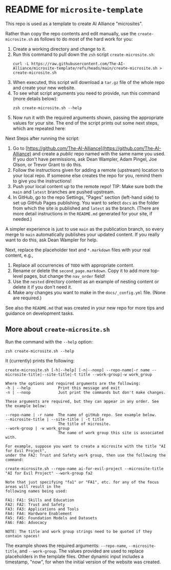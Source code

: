 # README for `microsite-template`

This repo is used as a template to create AI Alliance "microsites". 

Rather than copy the repo contents and edit manually, use the `create-microsite.sh` as follows to do most of the hard work for you:

1. Create a working directory and change to it.
2. Run this command to pull down the `zsh` script `create-microsite.sh`:
   ```shell
   curl -L https://raw.githubusercontent.com/The-AI-Alliance/microsite-template/refs/heads/main/create-microsite.sh > create-microsite.sh
   ```
3. When executed, this script will download a `tar.gz` file of the whole repo and create your new website.
4. To see what script arguments you need to provide, run this command (more details below):
   ```shell
   zsh create-microsite.sh --help
   ```
5. Now run it with the required arguments shown, passing the appropriate values for your site. The end of the script prints out some next steps, which are repeated here:

Next Steps after running the script:

1. Go to [https://github.com/The-AI-Alliance](https://github.com/The-AI-Alliance) and create a _public_ repo named with the same name you used. If you don't have permissions, ask Dean Wampler, Adam Pingel, Joe Olson, or Trevor Grant to do this.
3. Follow the instructions given for adding a remote (upstream) location to your local repo. If someone else creates the repo for you, remind them to give you the instructions!
4. Push your local content up to the remote repo! TIP: Make sure both the `main` and `latest` branches are pushed upstream.
5. In GitHub, go to the repo Settings, "Pages" section (left-hand side) to set up GitHub Pages publishing. You want to select `docs` as the folder from which the site is published and `latest` as the branch. (There are more detail instructions in the `README.md` generated for your site, if needed.)

A simpler experience is just to use `main` as the publication branch, so every merge to `main` automatically publishes your updated content. If you really want to do this, ask Dean Wampler for help.

Next, replace the placeholder text and `*.markdown` files with your real content, e.g.,

1. Replace all occurrences of `TODO` with appropriate content.
2. Rename or delete the `second_page.markdown`. Copy it to add more top-level pages, but change the `nav_order` field!
3. Use the `nested` directory content as an example of nesting content or delete it if you don't need it.
4. Make any changes you want to make in the `docs/_config.yml` file. (None are required.)

See also the `README.md` that was created in your new repo for more tips and guidance on development tasks. 

## More about `create-microsite.sh`

Run the command with the `--help` option:

```shell
zsh create-microsite.sh --help
```

It (currently) prints the following:

```text
create-microsite.sh [-h|--help] [-n|--noop] --repo-name|-r name --microsite-title|--site-title|-t title --work-group|-w work_group

Where the options and required arguments are the following:
-h | --help            Print this message and exit
-n | --noop            Just print the commands but don't make changes.

These arguments are required, but they can appear in any order. See the example below:

--repo-name | -r name  The name of gitHub repo. See example below.
--microsite-title | --site-title | -t title
                       The title of microsite.
--work-group | -w work_group
                       The name of work group this site is associated with.

For example, suppose you want to create a microsite with the title "AI for Evil Project",
under the FA2: Trust and Safety work group, then use the following the command:

create-microsite.sh --repo-name ai-for-evil-project --microsite-title "AI for Evil Project" --work-group fa2

Note that just specifying "fa1" or "FA1", etc. for any of the focus areas will result in the
following names being used:

FA1: FA1: Skills and Education
FA2: FA2: Trust and Safety
FA3: FA3: Applications and Tools
FA4: FA4: Hardware Enablement
FA5: FA5: Foundation Models and Datasets
FA6: FA6: Advocacy

NOTE: The title and work group strings need to be quoted if they contain spaces!
```

The example shows the required arguments: `--repo-name`, `--microsite-title`, and `--work-group`. The values provided are used to replace placeholders in the template files. Other dynamic input includes a timestamp, "now", for when the initial version of the website was created.
